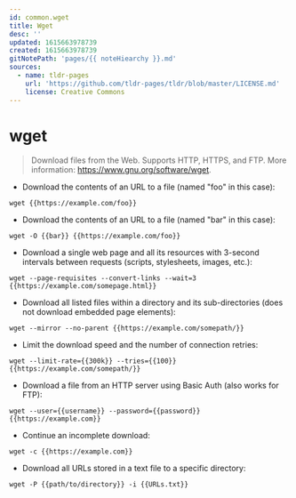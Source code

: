 ```yaml
---
id: common.wget
title: Wget
desc: ''
updated: 1615663978739
created: 1615663978739
gitNotePath: 'pages/{{ noteHiearchy }}.md'
sources:
  - name: tldr-pages
    url: 'https://github.com/tldr-pages/tldr/blob/master/LICENSE.md'
    license: Creative Commons
---
```

# wget

> Download files from the Web.
> Supports HTTP, HTTPS, and FTP.
> More information: <https://www.gnu.org/software/wget>.

- Download the contents of an URL to a file (named "foo" in this case):

`wget {{https://example.com/foo}}`

- Download the contents of an URL to a file (named "bar" in this case):

`wget -O {{bar}} {{https://example.com/foo}}`

- Download a single web page and all its resources with 3-second intervals between requests (scripts, stylesheets, images, etc.):

`wget --page-requisites --convert-links --wait=3 {{https://example.com/somepage.html}}`

- Download all listed files within a directory and its sub-directories (does not download embedded page elements):

`wget --mirror --no-parent {{https://example.com/somepath/}}`

- Limit the download speed and the number of connection retries:

`wget --limit-rate={{300k}} --tries={{100}} {{https://example.com/somepath/}}`

- Download a file from an HTTP server using Basic Auth (also works for FTP):

`wget --user={{username}} --password={{password}} {{https://example.com}}`

- Continue an incomplete download:

`wget -c {{https://example.com}}`

- Download all URLs stored in a text file to a specific directory:

`wget -P {{path/to/directory}} -i {{URLs.txt}}`

